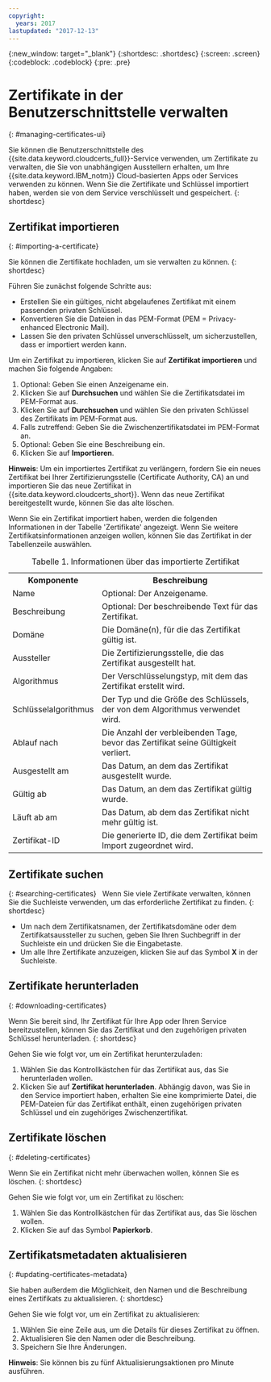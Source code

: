 ```yaml
---
copyright:
  years: 2017
lastupdated: "2017-12-13"
---
```

{:new_window: target="_blank"}
{:shortdesc: .shortdesc}
{:screen: .screen}
{:codeblock: .codeblock}
{:pre: .pre}

# Zertifikate in der Benutzerschnittstelle verwalten
{: #managing-certificates-ui}

Sie können die Benutzerschnittstelle des {{site.data.keyword.cloudcerts_full}}-Service verwenden, um Zertifikate zu verwalten, die Sie von unabhängigen Ausstellern erhalten, um Ihre {{site.data.keyword.IBM_notm}} Cloud-basierten Apps oder Services verwenden zu können. Wenn Sie die Zertifikate und Schlüssel importiert haben, werden sie von dem Service verschlüsselt und gespeichert.
{: shortdesc}

## Zertifikat importieren
{: #importing-a-certificate}

Sie können die Zertifikate hochladen, um sie verwalten zu können.
{: shortdesc}

Führen Sie zunächst folgende Schritte aus:

* Erstellen Sie ein gültiges, nicht abgelaufenes Zertifikat mit einem passenden privaten Schlüssel.
* Konvertieren Sie die Dateien in das PEM-Format (PEM = Privacy-enhanced Electronic Mail).
* Lassen Sie den privaten Schlüssel unverschlüsselt, um sicherzustellen, dass er importiert werden kann.

Um ein Zertifikat zu importieren, klicken Sie auf **Zertifikat importieren** und machen Sie folgende Angaben:

1. Optional: Geben Sie einen Anzeigename ein.
2. Klicken Sie auf **Durchsuchen** und wählen Sie die Zertifikatsdatei im PEM-Format aus.
3. Klicken Sie auf **Durchsuchen** und wählen Sie den privaten Schlüssel des Zertifikats im PEM-Format aus.
4. Falls zutreffend: Geben Sie die Zwischenzertifikatsdatei im PEM-Format an.
5. Optional: Geben Sie eine Beschreibung ein.
6. Klicken Sie auf **Importieren**.  

**Hinweis**: Um ein importiertes Zertifikat zu verlängern, fordern Sie ein neues Zertifikat bei Ihrer Zertifizierungsstelle (Certificate Authority, CA) an und importieren Sie das neue Zertifikat in {{site.data.keyword.cloudcerts_short}}. Wenn das neue Zertifikat bereitgestellt wurde, können Sie das alte löschen.

Wenn Sie ein Zertifikat importiert haben, werden die folgenden Informationen in der Tabelle 'Zertifikate' angezeigt. Wenn Sie weitere Zertifikatsinformationen anzeigen wollen, können Sie das Zertifikat in der Tabellenzeile auswählen.

<table>
<caption> Tabelle 1. Informationen über das importierte Zertifikat</caption>
  <tr>
    <th> Komponente</th>
    <th> Beschreibung</th>
  </tr>
  <tr>
    <td>Name</td>
    <td>Optional: Der Anzeigename. </td>
  </tr>
  <tr>
    <td>Beschreibung</td>
    <td>Optional: Der beschreibende Text für das Zertifikat. </td>
  </tr>
  <tr>
    <td>Domäne</td>
    <td>Die Domäne(n), für die das Zertifikat gültig ist. </td>
  </tr>
  <tr>
    <td>Aussteller</td>
    <td>Die Zertifizierungsstelle, die das Zertifikat ausgestellt hat.</td>
  </tr>
  <tr>
    <td>Algorithmus</td>
    <td>Der Verschlüsselungstyp, mit dem das Zertifikat erstellt wird. </td>
  </tr>
  <tr>
    <td>Schlüsselalgorithmus</td>
    <td>Der Typ und die Größe des Schlüssels, der von dem Algorithmus verwendet wird. </td>
  </tr>
  <tr>
    <td>Ablauf nach </td>
    <td>Die Anzahl der verbleibenden Tage, bevor das Zertifikat seine Gültigkeit verliert. </td>
  </tr>
  <tr>
    <td>Ausgestellt am</td>
    <td>Das Datum, an dem das Zertifikat ausgestellt wurde. </td>
  </tr>
  <tr>
    <td>Gültig ab</td>
    <td>Das Datum, an dem das Zertifikat gültig wurde. </td>
  </tr>
  <tr>
    <td>Läuft ab am</td>
    <td>Das Datum, ab dem das Zertifikat nicht mehr gültig ist. </td>
  </tr>
  <tr>
    <td>Zertifikat-ID</td>
    <td>Die generierte ID, die dem Zertifikat beim Import zugeordnet wird. </td>
  </tr>
</table>

## Zertifikate suchen
{: #searching-certificates}
 
Wenn Sie viele Zertifikate verwalten, können Sie die Suchleiste verwenden, um das erforderliche Zertifikat zu finden.
{: shortdesc}
 
-   Um nach dem Zertifikatsnamen, der Zertifikatsdomäne oder dem Zertifikatsaussteller zu suchen, geben Sie Ihren Suchbegriff in der Suchleiste ein und drücken Sie die Eingabetaste.
-   Um alle Ihre Zertifikate anzuzeigen, klicken Sie auf das Symbol **X** in der Suchleiste.

## Zertifikate herunterladen
{: #downloading-certificates}

Wenn Sie bereit sind, Ihr Zertifikat für Ihre App oder Ihren Service bereitzustellen, können Sie das Zertifikat und den zugehörigen privaten Schlüssel herunterladen.
{: shortdesc}

Gehen Sie wie folgt vor, um ein Zertifikat herunterzuladen:

1. Wählen Sie das Kontrollkästchen für das Zertifikat aus, das Sie herunterladen wollen.
2. Klicken Sie auf **Zertifikat herunterladen**. Abhängig davon, was Sie in den Service importiert haben, erhalten Sie eine komprimierte Datei, die PEM-Dateien für das Zertifikat enthält, einen zugehörigen privaten Schlüssel und ein zugehöriges Zwischenzertifikat.


## Zertifikate löschen
{: #deleting-certificates}

Wenn Sie ein Zertifikat nicht mehr überwachen wollen, können Sie es löschen.
{: shortdesc}  

Gehen Sie wie folgt vor, um ein Zertifikat zu löschen:

1. Wählen Sie das Kontrollkästchen für das Zertifikat aus, das Sie löschen wollen.
2. Klicken Sie auf das Symbol **Papierkorb**.

## Zertifikatsmetadaten aktualisieren
{: #updating-certificates-metadata}

Sie haben außerdem die Möglichkeit, den Namen und die Beschreibung eines Zertifikats zu aktualisieren.
{: shortdesc}

Gehen Sie wie folgt vor, um ein Zertifikat zu aktualisieren:

1. Wählen Sie eine Zeile aus, um die Details für dieses Zertifikat zu öffnen.
2. Aktualisieren Sie den Namen oder die Beschreibung.
3. Speichern Sie Ihre Änderungen.

**Hinweis**: Sie können bis zu fünf Aktualisierungsaktionen pro Minute ausführen.
